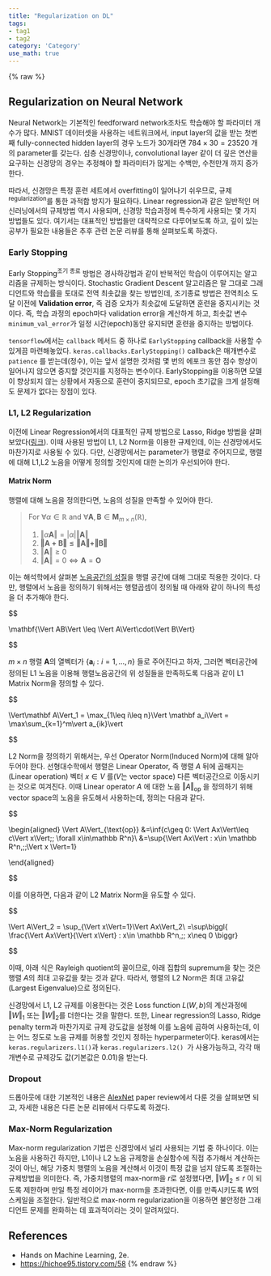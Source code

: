 ```yaml
---
title: "Regularization on DL"
tags:
- tag1
- tag2
category: 'Category'
use_math: true
---
```

{% raw %}
## Regularization on Neural Network

Neural Network는 기본적인 feedforward network조차도 학습해야 할 파라미터 개수가 많다. MNIST 데이터셋을 사용하는 네트워크에서, input layer의 값을 받는 첫번째 fully-connected hidden layer의 경우 노드가 30개라면 $784\times30 = 23520$ 개의 parameter를 갖는다. 심층 신경망이나, convolutional layer 같이 더 깊은 연산을 요구하는 신경망의 경우는 추정해야 할 파라미터가 많게는 수백만, 수천만개 까지 증가한다.

따라서, 신경망은 특정 훈련 세트에서 overfitting이 일어나기 쉬우므로, 규제<sup>regularization</sup>를 통한 과적합 방지가 필요하다. Linear regression과 같은 일반적인 머신러닝에서의 규제방법 역시 사용되며, 신경망 학습과정에 특수하게 사용되는 몇 가지 방법들도 있다. 여기서는 대표적인 방법들만 대략적으로 다루어보도록 하고, 깊이 있는 공부가 필요한 내용들은 추후 관련 논문 리뷰를 통해 살펴보도록 하겠다.

### Early Stopping

Early Stopping<sup>조기 종료</sup> 방법은 경사하강법과 같이 반복적인 학습이 이루어지는 알고리즘을 규제하는 방식이다. Stochastic Gradient Descent 알고리즘은 말 그대로 그래디언트와 학습률을 토대로 전역 최솟값을 찾는 방법인데, 조기종료 방법은 전역최소 도달 이전에 **Validation error**, 즉 검증 오차가 최솟값에 도달하면 훈련을 중지시키는 것이다. 즉, 학습 과정의 epoch마다 validation error을 계산하게 하고, 최솟값 변수 `minimum_val_error`가 일정 시간(epoch)동안 유지되면 훈련을 중지하는 방법이다.

`tensorflow`에서는 `callback` 메서드 중 하나로 `EarlyStopping` callback을 사용할 수 있게끔 마련해놓았다. `keras.callbacks.EarlyStopping()` callback은 매개변수로 `patience` 를 받는데(정수), 이는 앞서 설명한 것처럼 몇 번의 에포크 동안 점수 향상이 일어나지 않으면 중지할 것인지를 지정하는 변수이다. EarlyStopping을 이용하면 모델이 향상되지 않는 상황에서 자동으로 훈련이 중지되므로, epoch 초기값을 크게 설정해도 문제가 없다는 장점이 있다.

### L1, L2 Regularization

이전에 Linear Regression에서의 대표적인 규제 방법으로 Lasso, Ridge 방법을 살펴보았다([링크](https://ddangchani.github.io/Linear-Regression)). 이때 사용된 방법이 L1, L2 Norm을 이용한 규제인데, 이는 신경망에서도 마찬가지로 사용될 수 있다. 다만, 신경망에서는 parameter가 행렬로 주어지므로, 행렬에 대해 L1,L2 노음을 어떻게 정의할 것인지에 대한 논의가 우선되어야 한다.

#### Matrix Norm

행렬에 대해 노음을 정의한다면, 노음의 성질을 만족할 수 있어야 한다.

> For $\forall \alpha\in\mathbb R$ and $\forall \mathbf A,\mathbf B\in\mathbf M_{m\times n}(\mathbb R)$,
>
> 1. $\Vert\alpha\mathbf A\Vert = \vert \alpha\vert \Vert\mathbf A\Vert$
> 2. $\mathbf{\Vert A+B\Vert \leq \Vert A\Vert +\Vert B\Vert}$
> 3. $\Vert\mathbf A\Vert\geq0$
> 4. $\Vert\mathbf A\Vert = 0 \iff \mathbf A=\mathbf O$

이는 해석학에서 살펴본 [노음공간의 성질](ttps://velog.io/@ddangchani/실해석학-10.-Lp-Space)을 행렬 공간에 대해 그대로 적용한 것이다. 다만, 행렬에서 노음을 정의하기 위해서는 행렬곱셈이 정의될 때 아래와 같이 하나의 특성을 더 추가해야 한다.

$$

\mathbf{\Vert AB\Vert \leq \Vert A\Vert\cdot\Vert B\Vert}

$$

$m\times n$ 행렬 $\mathbf A$의 열벡터가 $\{\mathbf a_i:i=1,\ldots,n\}$ 들로 주어진다고 하자, 그러면 벡터공간에 정의된 L1 노음을 이용해 행렬노음공간의 위 성질들을 만족하도록 다음과 같이 L1 Matrix Norm을 정의할 수 있다.

$$

\Vert\mathbf A\Vert_1 = \max_{1\leq i\leq n}\Vert \mathbf a_i\Vert = \max\sum_{k=1}^m\vert a_{ik}\vert 

$$

L2 Norm을 정의하기 위해서는, 우선 Operator Norm(Induced Norm)에 대해 알아두어야 한다. 선형대수학에서 행렬은 Linear Operator, 즉 행렬 $A$ 뒤에 곱해지는(Linear operation) 벡터 $x\in V$ 를($V$는 vector space) 다른 벡터공간으로 이동시키는 것으로 여겨진다. 이때 Linear operator $A$ 에 대한 노음 $\Vert A\Vert_{\text{op}}$ 을 정의하기 위해 vector space의 노음을 유도해서 사용하는데, 정의는 다음과 같다.

$$

\begin{aligned}
\Vert A\Vert_{\text{op}} &=\inf\{c\geq 0: \Vert Ax\Vert\leq c\Vert x\Vert\;\; \forall x\in\mathbb R^n\}\\
&=\sup\{\Vert Ax\Vert : x\in \mathbb R^n,\;\;\Vert x \Vert=1\}

\end{aligned}

$$

이를 이용하면, 다음과 같이 L2 Matrix Norm을 유도할 수 있다.

$$

\Vert A\Vert_2 = \sup_{\Vert x\Vert=1}\Vert Ax\Vert_2\\
=\sup\biggl\{ \frac{\Vert Ax\Vert}{\Vert x\Vert} : x\in \mathbb R^n,\;\; x\neq 0 \biggr\}

$$

이때, 아래 식은 Rayleigh quotient의 꼴이므로, 아래 집합의 supremum을 찾는 것은 행렬 $A$의 최대 고유값을 찾는 것과 같다. 따라서, 행렬의 L2 Norm은 최대 고유값(Largest Eigenvalue)으로 정의된다.

신경망에서 L1, L2 규제를 이용한다는 것은 Loss function $L(W,b)$의 계산과정에 $\Vert W\Vert_1$ 또는 $\Vert W\Vert_2$를 더한다는 것을 말한다. 또한, Linear regression의 Lasso, Ridge penalty term과 마찬가지로 규제 강도값을 설정해 이를 노음에 곱하여 사용하는데, 이는 어느 정도로 노음 규제를 허용할 것인지 정하는 hyperparmeter이다. keras에서는 `keras.regularizers.l1()`과 `keras.regularizers.l2() `가 사용가능하고, 각각 매개변수로 규제강도 값(기본값은 0.01)을 받는다.

### Dropout

드롭아웃에 대한 기본적인 내용은 [AlexNet](https://ddangchani.github.io/AlexNet) paper review에서 다룬 것을 살펴보면 되고, 자세한 내용은 다른 논문 리뷰에서 다루도록 하겠다.

### Max-Norm Regularization

Max-norm regularization 기법은 신경망에서 널리 사용되는 기법 중 하나이다. 이는 노음을 사용하긴 하지만, L1이나 L2 노음 규제항을 손실함수에 직접 추가해서 계산하는 것이 아닌, 해당 가중치 행렬의 노음을 계산해서 이것이 특정 값을 넘지 않도록 조절하는 규제방법을 의미한다. 즉, 가중치행렬의 max-norm을 $r$로 설정했다면, $\Vert W\Vert_2\leq r$ 이 되도록 제한하며 만일 특정 레이어가 max-norm을 초과한다면, 이를 만족시키도록 $W$의 스케일을 조절한다. 일반적으로 max-norm regularization을 이용하면 불안정한 그래디언트 문제를 완화하는 데 효과적이라는 것이 알려져있다.



## References

- Hands on Machine Learning, 2e.
- https://hichoe95.tistory.com/58
{% endraw %}